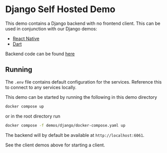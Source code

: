 # Django Self Hosted Demo

This demo contains a Django backend with no frontend client. This can be used in conjunction with our Django demos:

- [React Native](https://github.com/powersync-ja/powersync-js/tree/main/demos/django-react-native-todolist)
- [Dart](https://github.com/powersync-ja/powersync.dart/tree/master/demos/django-todolist)

Backend code can be found [here](https://github.com/powersync-ja/powersync-django-backend-todolist-demo)

## Running

The `.env` file contains default configuration for the services. Reference this to connect to any services locally.

This demo can be started by running the following in this demo directory

```bash
docker compose up
```

or in the root directory run

```bash
docker compose -f demos/django/docker-compose.yaml up
```

The backend will by default be available at `http://localhost:6061`.

See the client demos above for starting a client.
